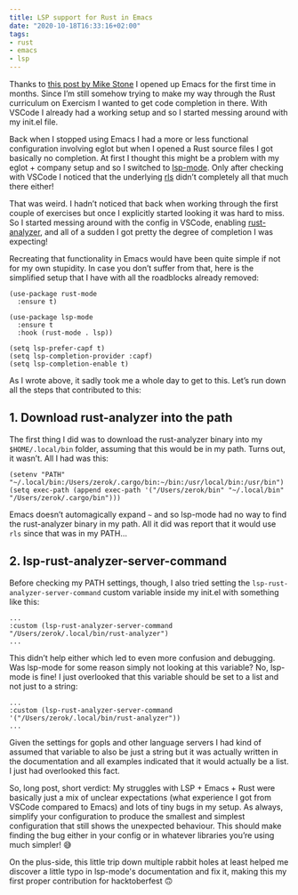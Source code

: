 ```yaml
---
title: LSP support for Rust in Emacs
date: "2020-10-18T16:33:16+02:00"
tags:
- rust
- emacs
- lsp
---
```


Thanks to [this post by Mike Stone](https://mikestone.me/revisiting-emacs) I opened up Emacs for the first time in months. Since I’m still somehow trying to make my way through the Rust curriculum on Exercism I wanted to get code completion in there. With VSCode I already had a working setup and so I started messing around with my init.el file.

Back when I stopped using Emacs I had a more or less functional configuration involving eglot but when I opened a Rust source files I got basically no completion. At first I thought this might be a problem with my eglot + company setup and so I switched to [lsp-mode](https://emacs-lsp.github.io/lsp-mode/). Only after checking with VSCode I noticed that the underlying [rls](https://github.com/rust-lang/rls/) didn’t completely all that much there either!

That was weird. I hadn’t noticed that back when working through the first couple of exercises but once I explicitly started looking it was hard to miss. So I started messing around with the config in VSCode, enabling [rust-analyzer](https://rust-analyzer.github.io/), and all of a sudden I got pretty the degree of completion I was expecting!

Recreating that functionality in Emacs would have been quite simple if not for my own stupidity. In case you don’t suffer from that, here is the simplified setup that I have with all the roadblocks already removed:

	(use-package rust-mode
	  :ensure t)
	
	(use-package lsp-mode
	  :ensure t
	  :hook (rust-mode . lsp))
	
	(setq lsp-prefer-capf t)
	(setq lsp-completion-provider :capf)
	(setq lsp-completion-enable t)

As I wrote above, it sadly took me a whole day to get to this. Let’s run down all the steps that contributed to this:

## 1. Download rust-analyzer into the path

The first thing I did was to download the rust-analyzer binary into my `$HOME/.local/bin` folder, assuming that this would be in my path. Turns out, it wasn’t. All I had was this:

	(setenv "PATH" "~/.local/bin:/Users/zerok/.cargo/bin:~/bin:/usr/local/bin:/usr/bin")
	(setq exec-path (append exec-path '("/Users/zerok/bin" "~/.local/bin" "/Users/zerok/.cargo/bin")))

Emacs doesn’t automagically expand `~` and so lsp-mode had no way to find the rust-analyzer binary in my path. All it did was report that it would use `rls` since that was in my PATH… 

## 2. lsp-rust-analyzer-server-command

Before checking my PATH settings, though, I also tried setting the `lsp-rust-analyzer-server-command` custom variable inside my init.el with something like this:

	...
	:custom (lsp-rust-analyzer-server-command "/Users/zerok/.local/bin/rust-analyzer")
	...

This didn’t help either which led to even more confusion and debugging. Was lsp-mode for some reason simply not looking at this variable? No, lsp-mode is fine! I just overlooked that this variable should be set to a list and not just to a string:

	...
	:custom (lsp-rust-analyzer-server-command '("/Users/zerok/.local/bin/rust-analyzer"))
	...

Given the settings for gopls and other language servers I had kind of assumed that variable to also be just a string but it was actually written in the documentation and all examples indicated that it would actually be a list. I just had overlooked this fact.

So, long post, short verdict: My struggles with LSP + Emacs + Rust were basically just a mix of unclear expectations (what experience I got from VSCode compared to Emacs) and lots of tiny bugs in my setup. As always, simplify your configuration to produce the smallest and simplest configuration that still shows the unexpected behaviour. This should make finding the bug either in your config or in whatever libraries you’re using much simpler! 😅

On the plus-side, this little trip down multiple rabbit holes at least helped me discover a little typo in lsp-mode's documentation and fix it, making this my first proper contribution for hacktoberfest 🙃
